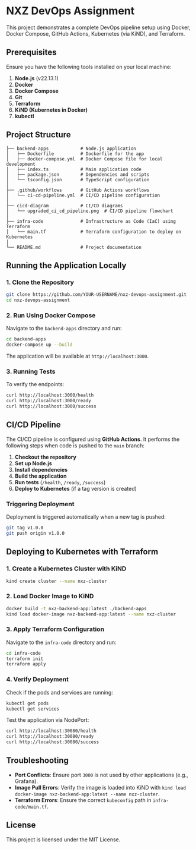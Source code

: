 # NXZ DevOps Assignment

This project demonstrates a complete DevOps pipeline setup using Docker, Docker Compose, GitHub Actions, Kubernetes (via KiND), and Terraform.

## Prerequisites

Ensure you have the following tools installed on your local machine:

1. **Node.js** (v22.13.1)
2. **Docker**
3. **Docker Compose**
4. **Git**
5. **Terraform**
6. **KiND (Kubernetes in Docker)**
7. **kubectl**

## Project Structure

```
├── backend-apps            # Node.js application
│   ├── Dockerfile          # Dockerfile for the app
│   ├── docker-compose.yml  # Docker Compose file for local development
│   ├── index.ts            # Main application code
│   ├── package.json        # Dependencies and scripts
│   └── tsconfig.json       # TypeScript configuration
│
├── .github/workflows       # GitHub Actions workflows
│   └── ci-cd-pipeline.yml  # CI/CD pipeline configuration
│
├── cicd-diagram            # CI/CD diagrams
│   └── upgraded_ci_cd_pipeline.png  # CI/CD pipeline flowchart
│
├── infra-code              # Infrastructure as Code (IaC) using Terraform
│   └── main.tf             # Terraform configuration to deploy on Kubernetes
│
└── README.md               # Project documentation
```

## Running the Application Locally

### 1. Clone the Repository

```bash
git clone https://github.com/YOUR-USERNAME/nxz-devops-assignment.git
cd nxz-devops-assignment
```

### 2. Run Using Docker Compose

Navigate to the `backend-apps` directory and run:

```bash
cd backend-apps
docker-compose up --build
```

The application will be available at `http://localhost:3000`.

### 3. Running Tests

To verify the endpoints:

```bash
curl http://localhost:3000/health
curl http://localhost:3000/ready
curl http://localhost:3000/success
```

## CI/CD Pipeline

The CI/CD pipeline is configured using **GitHub Actions**. It performs the following steps when code is pushed to the `main` branch:

1. **Checkout the repository**
2. **Set up Node.js**
3. **Install dependencies**
4. **Build the application**
5. **Run tests** (`/health`, `/ready`, `/success`)
6. **Deploy to Kubernetes** (if a tag version is created)

### Triggering Deployment

Deployment is triggered automatically when a new tag is pushed:

```bash
git tag v1.0.0
git push origin v1.0.0
```

## Deploying to Kubernetes with Terraform

### 1. Create a Kubernetes Cluster with KiND

```bash
kind create cluster --name nxz-cluster
```

### 2. Load Docker Image to KiND

```bash
docker build -t nxz-backend-app:latest ./backend-apps
kind load docker-image nxz-backend-app:latest --name nxz-cluster
```

### 3. Apply Terraform Configuration

Navigate to the `infra-code` directory and run:

```bash
cd infra-code
terraform init
terraform apply
```

### 4. Verify Deployment

Check if the pods and services are running:

```bash
kubectl get pods
kubectl get services
```

Test the application via NodePort:

```bash
curl http://localhost:30080/health
curl http://localhost:30080/ready
curl http://localhost:30080/success
```

## Troubleshooting

- **Port Conflicts**: Ensure port `3000` is not used by other applications (e.g., Grafana).
- **Image Pull Errors**: Verify the image is loaded into KiND with `kind load docker-image nxz-backend-app:latest --name nxz-cluster`.
- **Terraform Errors**: Ensure the correct `kubeconfig` path in `infra-code/main.tf`.

## License

This project is licensed under the MIT License.

